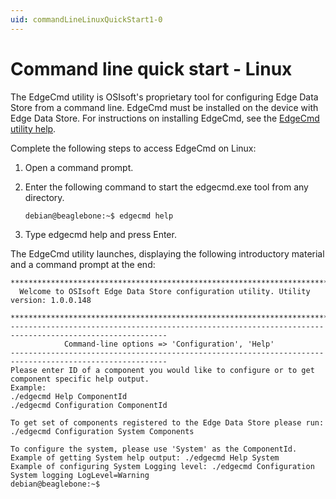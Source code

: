 ```yaml
---
uid: commandLineLinuxQuickStart1-0
---
```


# Command line quick start - Linux

The EdgeCmd utility is OSIsoft's proprietary tool for configuring Edge Data Store from a command line. EdgeCmd must be installed on the device with Edge Data Store. For instructions on installing EdgeCmd, see the [EdgeCmd utility help](xref:https://osisoft.github.io/Edgecmd-Docs/V1.1/).

Complete the following steps to access EdgeCmd on Linux:

1. Open a command prompt. 
2. Enter the following command to start the edgecmd.exe tool from any directory.

   ```bash
   debian@beaglebone:~$ edgecmd help
   ```
   
3. Type edgecmd help and press Enter.
 
 The EdgeCmd utility launches, displaying the following introductory material and a command prompt at the end:
   
   ```
   ************************************************************************************************************************
     Welcome to OSIsoft Edge Data Store configuration utility. Utility version: 1.0.0.148

   ************************************************************************************************************************
   ---------------------------------------------------------------------------------------------------------
               Command-line options => 'Configuration', 'Help'
   ---------------------------------------------------------------------------------------------------------
   Please enter ID of a component you would like to configure or to get component specific help output.
   Example:
   ./edgecmd Help ComponentId
   ./edgecmd Configuration ComponentId

   To get set of components registered to the Edge Data Store please run: ./edgecmd Configuration System Components

   To configure the system, please use 'System' as the ComponentId.
   Example of getting System help output: ./edgecmd Help System
   Example of configuring System Logging level: ./edgecmd Configuration System logging LogLevel=Warning
   debian@beaglebone:~$
   ```
